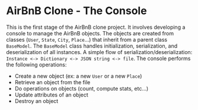 # AirBnB Clone - The Console
This is the first stage of the AirBnB clone project. It involves developing a console to manage the AirBnB objects. The objects are created from classes (`User`, `State`, `City`, `Place`…) that inherit from a parent class `BaseModel`. The `BaseModel` class handles initialization, serialization, and deserialization of all instances. A simple flow of serialization/deserialization: `Instance <-> Dictionary <-> JSON string <-> file`. The console performs the following operations:
- Create a new object (ex: a new `User` or a new `Place`)
- Retrieve an object from the file
- Do operations on objects (count, compute stats, etc…)
- Update attributes of an object
- Destroy an object
